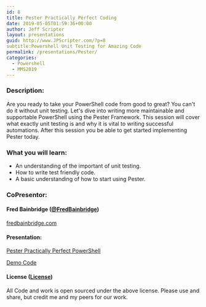 ```yaml
---
id: 8
title: Pester Practically Perfect Coding
date: 2019-05-05T01:59:36+00:00
author: Jeff Scripter
layout: presentations
guid: http://www.JPScripter.com/?p=8
subtitle:Powershell Unit Testing for Amazing Code
permalink: /presentations/Pester/
categories:
  - Powershell
  - MMS2019
---
```



### Description:
Are you ready to take your PowerShell code from good to great?  You can't do it without unit testing.  Let's dive into writing more maintainable and supportable PowerShell using the Pester Framework. This session will cover what exactly unit testing is and why it is vital to writing successful automations. After this session you be able to get started implementing Pester today.

### What you will learn:
* An understanding of the important of unit testing.
* How to write test friendly code.
* A basic understanding of how to start using Pester.

### CoPresentor:

#### Fred Bainbridge ([@FredBainbridge](https://www.twitter.com/FredBainbridge))

[fredbainbridge.com](https://fredbainbridge.com)

#### Presentation:

   [Pester Practically Perfect PowerShell](/assets/presentations/HighPerformancePowershellThroughTheMagicOfRunspaces.pdf)

   [Demo Code](https://github.com/fredbainbridge/mmsPester)

#### License ([License](/assets/presentations/License))
All Code and work is open sourced under the above license. Please use and share, but credit me and my peers for our work.